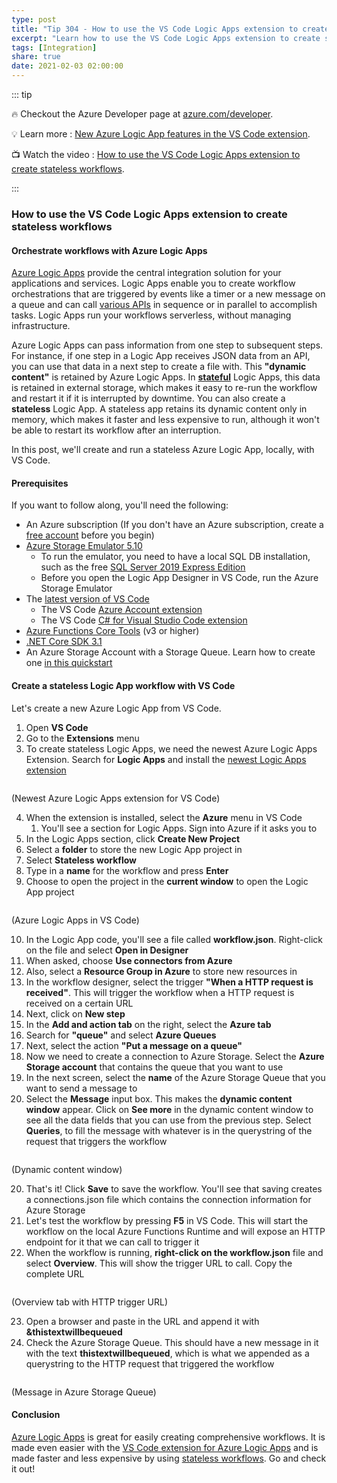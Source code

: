 ```yaml
---
type: post
title: "Tip 304 - How to use the VS Code Logic Apps extension to create stateless workflows"
excerpt: "Learn how to use the VS Code Logic Apps extension to create stateless workflows"
tags: [Integration]
share: true
date: 2021-02-03 02:00:00
---
```


::: tip 

:fire: Checkout the Azure Developer page at [azure.com/developer](https://azure.com/developer?WT.mc_id=azure-azuredevtips-azureappsdev).

:bulb: Learn more : [New Azure Logic App features in the VS Code extension](https://docs.microsoft.com/azure/logic-apps/create-stateful-stateless-workflows-visual-studio-code?WT.mc_id=docs-azuredevtips-azureappsdev). 

:tv: Watch the video : [How to use the VS Code Logic Apps extension to create stateless workflows](https://youtu.be/hlDN0o9tBAc?WT.mc_id=youtube-azuredevtips-azureappsdev).

:::

### How to use the VS Code Logic Apps extension to create stateless workflows

#### Orchestrate workflows with Azure Logic Apps
[Azure Logic Apps](https://docs.microsoft.com/azure/logic-apps/logic-apps-overview?WT.mc_id=docs-azuredevtips-azureappsdev) provide the central integration solution for your applications and services. Logic Apps enable you to create workflow orchestrations that are triggered by events like a timer or a new message on a queue and can call [various APIs](https://docs.microsoft.com/azure/connectors/apis-list?WT.mc_id=docs-azuredevtips-azureappsdev) in sequence or in parallel to accomplish tasks. Logic Apps run your workflows serverless, without managing infrastructure. 

Azure Logic Apps can pass information from one step to subsequent steps. For instance, if one step in a Logic App receives JSON data from an API, you can use that data in a next step to create a file with. This **"dynamic content"** is retained by Azure Logic Apps. In [**stateful**](https://docs.microsoft.com/azure/logic-apps/create-stateful-stateless-workflows-visual-studio-code#stateful-versus-stateless-logic-apps?WT.mc_id=docs-azuredevtips-azureappsdev) Logic Apps, this data is retained in external storage, which makes it easy to re-run the workflow and restart it if it is interrupted by downtime. You can also create a **stateless** Logic App. A stateless app retains its dynamic content only in memory, which makes it faster and less expensive to run, although it won't be able to restart its workflow after an interruption. 

In this post, we'll create and run a stateless Azure Logic App, locally, with VS Code. 

#### Prerequisites
If you want to follow along, you'll need the following:
* An Azure subscription (If you don't have an Azure subscription, create a [free account](https://azure.microsoft.com/free/?WT.mc_id=azure-azuredevtips-azureappsdev) before you begin)
* [Azure Storage Emulator 5.10](https://go.microsoft.com/fwlink/p/?linkid=717179?WT.mc_id=microsoft-azuredevtips-azureappsdev)
  * To run the emulator, you need to have a local SQL DB installation, such as the free [SQL Server 2019 Express Edition](https://go.microsoft.com/fwlink/p/?linkid=866658?WT.mc_id=microsoft-azuredevtips-azureappsdev)
  * Before you open the Logic App Designer in VS Code, run the Azure Storage Emulator
* The [latest version of VS Code](https://code.visualstudio.com/download?WT.mc_id=other-azuredevtips-azureappsdev)
  * The VS Code [Azure Account extension](https://marketplace.visualstudio.com/items?itemName=ms-vscode.azure-account)
  * The VS Code [C# for Visual Studio Code extension](https://marketplace.visualstudio.com/items?itemName=ms-vscode.csharp)
* [Azure Functions Core Tools](https://github.com/Azure/azure-functions-core-tools/releases/tag/3.0.2931?WT.mc_id=github-azuredevtips-azureappsde) (v3 or higher)
* [.NET Core SDK 3.1](https://dotnet.microsoft.com/download/dotnet-core/3.1?WT.mc_id=microsoft-azuredevtips-azureappsdev)
* An Azure Storage Account with a Storage Queue. Learn how to create one [in this quickstart](https://docs.microsoft.com/azure/storage/queues/storage-quickstart-queues-portal?WT.mc_id=docs-azuredevtips-azureappsdev)

#### Create a stateless Logic App workflow with VS Code
Let's create a new Azure Logic App from VS Code.

1. Open **VS Code**
2. Go to the **Extensions** menu
3. To create stateless Logic Apps, we need the newest Azure Logic Apps Extension. Search for **Logic Apps** and install the [newest Logic Apps extension](https://go.microsoft.com/fwlink/p/?linkid=2143167?WT.mc_id=microsoft-azuredevtips-azureappsdev)

<img :src="$withBase('/files/88extension.png')">

(Newest Azure Logic Apps extension for VS Code)

4. When the extension is installed, select the **Azure** menu in VS Code
    1. You'll see a section for Logic Apps. Sign into Azure if it asks you to
5. In the Logic Apps section, click **Create New Project**
6. Select a **folder** to store the new Logic App project in 
7. Select **Stateless workflow**
8. Type in a **name** for the workflow and press **Enter**
9. Choose to open the project in the **current window** to open the Logic App project

<img :src="$withBase('/files/88logicapp.png')">

(Azure Logic Apps in VS Code)

10. In the Logic App code, you'll see a file called **workflow.json**. Right-click on the file and select **Open in Designer**
11. When asked, choose **Use connectors from Azure**
12. Also, select a **Resource Group in Azure** to store new resources in
13. In the workflow designer, select the trigger **"When a HTTP request is received"**. This will trigger the workflow when a HTTP request is received on a certain URL
14. Next, click on **New step**
15. In the **Add and action tab** on the right, select the **Azure tab**
16. Search for **"queue"** and select **Azure Queues**
17. Next, select the action **"Put a message on a queue"**
18. Now we need to create a connection to Azure Storage. Select the **Azure Storage account** that contains the queue that you want to use
18. In the next screen, select the **name** of the Azure Storage Queue that you want to send a message to
19. Select the **Message** input box. This makes the **dynamic content window** appear. Click on **See more** in the dynamic content window to see all the data fields that you can use from the previous step. Select **Queries**, to fill the message with whatever is in the querystring of the request that triggers the workflow

<img :src="$withBase('/files/88queueconfig.png')">

(Dynamic content window)

20. That's it! Click **Save** to save the workflow. You'll see that saving creates a connections.json file which contains the connection information for Azure Storage
21. Let's test the workflow by pressing **F5** in VS Code. This will start the workflow on the local Azure Functions Runtime and will expose an HTTP endpoint for it that we can call to trigger it
22. When the workflow is running, **right-click on the workflow.json** file and select **Overview**. This will show the trigger URL to call. Copy the complete URL

<img :src="$withBase('/files/88overview.png')">

(Overview tab with HTTP trigger URL)

23. Open a browser and paste in the URL and append it with **&thistextwillbequeued**
24. Check the Azure Storage Queue. This should have a new message in it with the text **thistextwillbequeued**, which is what we appended as a querystring to the HTTP request that triggered the workflow

<img :src="$withBase('/files/88result.png')">

(Message in Azure Storage Queue)

#### Conclusion
[Azure Logic Apps](https://docs.microsoft.com/azure/logic-apps/logic-apps-overview?WT.mc_id=docs-azuredevtips-azureappsdev) is great for easily creating comprehensive workflows. It is made even easier with the [VS Code extension for Azure Logic Apps](https://go.microsoft.com/fwlink/p/?linkid=2143167?WT.mc_id=microsoft-azuredevtips-azureappsdev) and is made faster and less expensive by using [stateless workflows](https://docs.microsoft.com/azure/logic-apps/create-stateful-stateless-workflows-visual-studio-code#stateful-versus-stateless-logic-apps?WT.mc_id=docs-azuredevtips-azureappsdev). Go and check it out!
